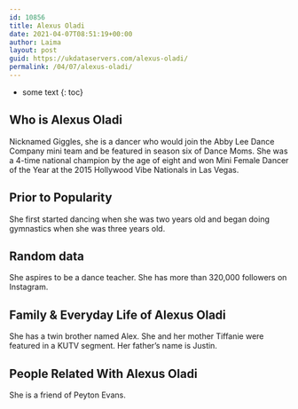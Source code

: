 ```yaml
---
id: 10856
title: Alexus Oladi
date: 2021-04-07T08:51:19+00:00
author: Laima
layout: post
guid: https://ukdataservers.com/alexus-oladi/
permalink: /04/07/alexus-oladi/
---
```


* some text
{: toc}


## Who is Alexus Oladi
                  
                  
                  
Nicknamed Giggles, she is a dancer who would join the Abby Lee Dance Company mini team and be featured in season six of Dance Moms. She was a 4-time national champion by the age of eight and won Mini Female Dancer of the Year at the 2015 Hollywood Vibe Nationals in Las Vegas. 
                  
              
            
              
            
                
                
                
## Prior to Popularity
                  
                  
                  
She first started dancing when she was two years old and began doing gymnastics when she was three years old. 
                  
              
            
              
            
                
                
                
## Random data
                  
                  
                  
She aspires to be a dance teacher. She has more than 320,000 followers on Instagram. 
                  
              
            
              
            
                
                
                
## Family & Everyday Life of Alexus Oladi
                  
                  
                  
She has a twin brother named Alex. She and her mother Tiffanie were featured in a KUTV segment. Her father&#8217;s name is Justin. 
                  
              
            
              
            
                
                
                
## People Related With Alexus Oladi
                  
                  
                  
She is a friend of Peyton Evans. 
                  
              
            
              
            
                
              
            
              
              
            
            
              
            
          
          
          